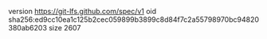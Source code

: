 version https://git-lfs.github.com/spec/v1
oid sha256:ed9cc10ea1c125b2cec059899b3899c8d84f7c2a55798970bc94820380ab6203
size 2607
